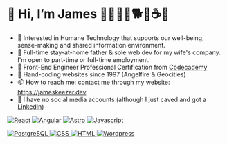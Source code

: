 # 👋 Hi, I’m James 🧑‍🧑‍🧒‍🧒🐕🚴☕🎸
- 👀 Interested in Humane Technology that supports our well-being, sense-making and shared information environment.
- 💞️ Full-time stay-at-home father & sole web dev for my wife's company. I'm open to part-time or full-time employment.
- 🌱 Front-End Engineer Professional Certification from [Codecademy](https://www.codecademy.com/profiles/jameskeezer)
- 💾 Hand-coding websites since 1997 (Angelfire & Geocities)
- 📫 How to reach me: contact me through my website: https://jameskeezer.dev
- 🌳 I have no social media accounts (although I just caved and got a [LinkedIn](https://www.linkedin.com/in/jameskeezer/))

<a href="https://github.com/Jamesllllllllll"><img alt="React" src="https://img.shields.io/badge/React-f94144?style=for-the-badge&logo=react&logoColor=white" /></a>
<a href="https://github.com/Jamesllllllllll"><img alt="Angular" src="https://img.shields.io/badge/Angular-F9C74F?style=for-the-badge&logo=angular&logoColor=624604" /></a>
<a href="https://github.com/Jamesllllllllll"><img alt="Astro" src="https://img.shields.io/badge/Astro-43AA8B?style=for-the-badge&logo=astro&logoColor=white" /></a>
<a href="https://github.com/Jamesllllllllll"><img alt="Javascript" src="https://img.shields.io/badge/JavaScript-577590?style=for-the-badge&logo=javascript&logoColor=white" /></a>

<a href="https://github.com/Jamesllllllllll"><img alt="PostgreSQL" src="https://img.shields.io/badge/PostgreSQL-f94144?style=for-the-badge&logo=postgresql&logoColor=white" />
<a href="https://github.com/Jamesllllllllll"><img alt="CSS" src="https://img.shields.io/badge/CSS3-F9C74F?style=for-the-badge&logo=css3&logoColor=624604" />
<a href="https://github.com/Jamesllllllllll"><img alt="HTML" src="https://img.shields.io/badge/HTML5-43AA8B?style=for-the-badge&logo=html5&logoColor=white" />
<a href="https://github.com/Jamesllllllllll"><img alt="Wordpress" src="https://img.shields.io/badge/Wordpess-577590?style=for-the-badge&logo=wordpress&logoColor=white"/>
